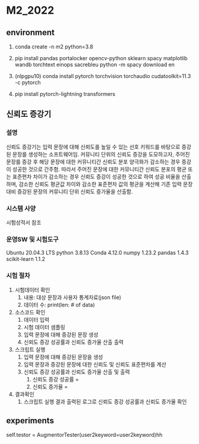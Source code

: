 # M2_2022

## environment
1. conda create -n m2 python=3.8
2. pip install pandas portalocker opencv-python sklearn spacy matplotlib wandb torchtext einops sacrebleu
python -m spacy download en

3. (nlpgpu10) conda install pytorch torchvision torchaudio cudatoolkit=11.3 -c pytorch
4. pip install pytorch-lightning transformers

## 신뢰도 증강기
### 설명
신뢰도 증강기는 입력 문장에 대해 신뢰도를 높일 수 있는 선호 키워드를 바탕으로 증강된 문장를 생성하는 소프트웨어임.
커뮤니티 단위의 신뢰도 증강을 도모하고자, 주어진 문장를 증강 후 해당 문장에 대한 커뮤니티간 신뢰도 분포 양극화가 감소하는 경우 
증강이 성공한 것으로 간주함.
따라서 주어진 문장에 대한 커뮤니티간 신뢰도 분포의 평균 또는 표준편차 차이가 감소하는 경우 신뢰도 증강이 성공한 것으로 하여 성공 비율을
산출하며, 감소한 신뢰도 평균값 차이와 감소한 표준편차 값의 평균을 계산해 기존 입력 문장 대비 증강된 문장의 커뮤니티 단위 신뢰도 증가율을 산출함.

### 시스템 사양
시험성적서 참조

### 운영SW 및 시험도구
Ubuntu 20.04.3 LTS
python 3.8.13
Conda 4.12.0
numpy 1.23.2
pandas 1.4.3
scikit-learn 1.1.2

### 시험 절차
1. 시험데이터 확인
   1. 내용: 대상 문장과 사용자 통계자료(json file)
   2. 데이터 수: print(len: # of data)
2. 소스코드 확인
   1. 데이터 입력
   2. 시험 데이터 샘플링
   3. 입력 문장에 대해 증강된 문장 생성
   4. 신뢰도 증강 성공률과 신뢰도 증가율 산출 출력
3. 스크립트 실행
   1. 입력 문장에 대해 증강된 문장을 생성
   2. 입력 문장과 증강된 문장에 대한 신뢰도 및 신뢰도 표준편차를 계산
   3. 신뢰도 증강 성공률과 신뢰도 증가율 산출 및 출력
      1. 신뢰도 증강 성공률 = 
      2. 신뢰도 증가율 =
4. 결과확인
   1. 스크립트 실행 결과 출력된 로그로 신뢰도 증강 성공률과 신뢰도 증가율 확인
   
## experiments
self.testor = AugmentorTester(user2keyword=user2keyword)hh
